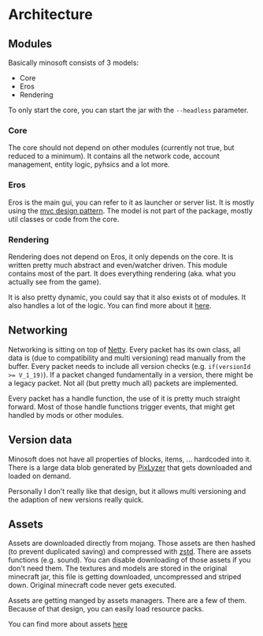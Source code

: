 # Architecture

## Modules

Basically minosoft consists of 3 models:

- Core
- Eros
- Rendering

To only start the core, you can start the jar with the `--headless` parameter.

### Core

The core should not depend on other modules (currently not true, but reduced to a minimum). It contains all the network code,
account management, entity logic, pyhsics and a lot more.

### Eros

Eros is the main gui, you can refer to it as launcher or server list. It is mostly using the [mvc design pattern](https://en.wikipedia.org/wiki/Model%E2%80%93view%E2%80%93controller).
The model is not part of the package, mostly util classes or code from the core.

### Rendering

Rendering does not depend on Eros, it only depends on the core. It is written pretty much abstract and even/watcher driven.
This module contains most of the part. It does everything rendering (aka. what you actually see from the game).

It is also pretty dynamic, you could say that it also exists ot of modules. It also handles a lot of the logic.
You can find more about it [here](/doc/rendering/ReadMe.md).

## Networking

Networking is sitting on top of [Netty](https://netty.io/).
Every packet has its own class, all data is (due to compatibility and multi versioning) read manually from the buffer.
Every packet needs to include all version checks (e.g. `if(versionId >= V_1_19)`). If a packet changed fundamentally in a version,
there might be a legacy packet. Not all (but pretty much all) packets are implemented.

Every packet has a handle function, the use of it is pretty much straight forward. Most of those handle functions trigger events,
that might get handled by mods or other modules.

## Version data

Minosoft does not have all properties of blocks, items, ... hardcoded into it.
There is a large data blob generated by [PixLyzer](https://gitlab.bixilon.de/bixilon/pixlyzer) that gets downloaded and
loaded on demand.

Personally I don't really like that design, but it allows multi versioning and the adaption of new versions really quick.

## Assets

Assets are downloaded directly from mojang. Those assets are then hashed (to prevent duplicated saving) and compressed with
[zstd](https://en.wikipedia.org/wiki/Zstd). There are assets functions (e.g. sound). You can disable downloading of those assets
if you don't need them. The textures and models are stored in the original minecraft jar, this file is getting downloaded,
uncompressed and striped down. Original minecraft code never gets executed.

Assets are getting manged by assets managers. There are a few of them. Because of that design, you can easily load resource packs.

You can find more about assets [here](/doc/Assets.md)
